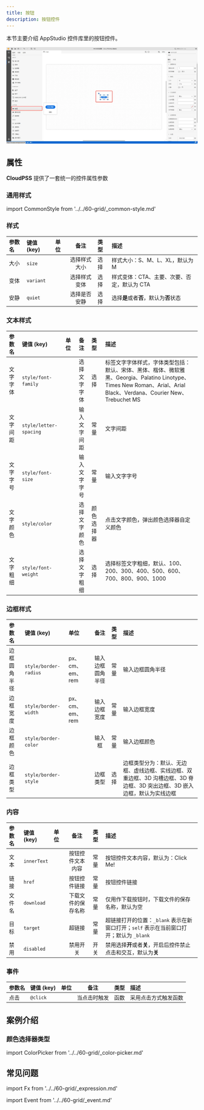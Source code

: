 ```yaml
---
title: 按钮
description: 按钮控件
---
```


本节主要介绍 AppStudio 控件库里的按钮控件。

![按钮控件](image.png "按钮控件")


## 属性

**CloudPSS** 提供了一套统一的控件属性参数

### 通用样式

import CommonStyle from '../../60-grid/_common-style.md'

<CommonStyle />

### 样式

| 参数名 | 键值 (key) | 单位 | 备注 | 类型 | 描述 |
| :--- | :--- | :--- | :--: | :--- | :--- |
| 大小 | `size` |  | 选择样式大小 | 选择 | 样式大小：S、M、L、XL，默认为 M |
| 变体 | `variant` |  | 选择样式变体 | 选择 | 样式变体：CTA、主要、次要、否定，默认为 CTA |
| 安静 | `quiet` |  | 选择是否安静 | 选择 | 选择**是**或者**否**，默认为**否**状态 |


### 文本样式

| 参数名 | 键值 (key) | 单位 | 备注 | 类型 | 描述 |
| :--- | :--- | :--- | :--: | :--- | :--- |
| 文字字体 | `style/font-family` |  | 选择文字字体 | 选择 | 标签文字字体样式，字体类型包括：默认、宋体、黑体、楷体、微软雅黑、Georgia、Palatino Linotype、Times New Roman、Arial、Arial Black、Verdana、Courier New、Trebuchet MS |
| 文字间距 | `style/letter-spacing` |  | 输入文字间距 | 常量 | 文字间距 |
| 文字字号 | `style/font-size` |  | 输入文字字号 | 常量 | 输入文字字号 |
| 文字颜色 | `style/color` |  | 选择文字颜色 | 颜色选择器 | 点击文字颜色，弹出颜色选择器自定义颜色 |
| 文字粗细 | `style/font-weight` |  | 选择文字粗细 | 选择 | 选择标签文字粗细，默认、100、200、300、400、500、600、700、800、900、1000 |



### 边框样式

| 参数名 | 键值 (key) | 单位 | 备注 | 类型 | 描述 |
| :--- | :--- | :--- | :--: | :--- | :--- |
| 边框圆角半径 | `style/border-radius` | px、cm、em、rem | 输入边框圆角半径 | 常量 | 输入边框圆角半径 |
| 边框宽度 | `style/border-width` | px、cm、em、rem | 输入边框宽度 | 常量 | 输入边框宽度 |
| 边框颜色 | `style/border-color` |  | 输入框 | 常量 | 输入边框颜色 |
| 边框类型 | `style/border-style` |  | 边框类型 | 选择 | 边框类型分为：默认、无边框、虚线边框、实线边框、双重边框、3D 沟槽边框、3D 脊边框、3D 突出边框、3D 嵌入边框，默认为实线边框 |


### 内容

| 参数名 | 键值 (key) | 单位 | 备注 | 类型 | 描述 |
| :--- | :--- | :--- | :--: | :--- | :--- |
| 文本 | `innerText` |  | 按钮控件文本内容 | 常量 | 按钮控件文本内容，默认为：Click Me! |
| 链接 | `href` |  | 按钮控件链接 | 常量 | 按钮控件链接 |
| 文件名 | `download` |  | 下载文件的保存名称 | 常量 | 仅用作下载按钮时，下载文件的保存名称，默认为空 |
| 目标 | `target` |  | 超链接 | 常量 | 超链接打开的位置：`_blank` 表示在新窗口打开；`self` 表示在当前窗口打开；默认为 `_blank` |
| 禁用 | `disabled` |  | 禁用开关 | 开关 | 禁用选择**开**或者**关**，开启后控件禁止点击和交互，默认为**关** |


### 事件

| 参数名 | 键值 (key) | 单位 | 备注 | 类型 | 描述 |
| :--- | :--- | :--- | :--: | :--- | :--- |
| 点击 | `@click` |  | 当点击时触发 | 函数 | 采用点击方式触发函数 |

## 案例介绍

### 颜色选择器类型

import ColorPicker from '../../60-grid/_color-picker.md'

<ColorPicker />

## 常见问题



import Fx from '../../60-grid/_expression.md'

<Fx />



import Event from '../../60-grid/_event.md'

<Event />